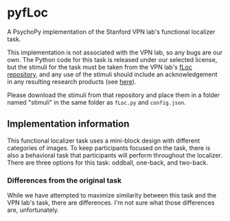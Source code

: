 # pyfLoc
A PsychoPy implementation of the Stanford VPN lab's functional localizer task.

This implementation is not associated with the VPN lab, so any bugs are our own.
The Python code for this task is released under our selected license,
but the stimuli for the task must be taken from the VPN lab's [fLoc repository](https://github.com/VPNL/fLoc),
and any use of the stimuli should include an acknowledgement in any resulting research products
(see [here](https://github.com/VPNL/fLoc#citation)).

Please download the stimuli from that repository and place them in a folder named "stimuli" in the same folder as `fLoc.py` and `config.json`.

## Implementation information

This functional localizer task uses a mini-block design with different categories of images.
To keep participants focused on the task,
there is also a behavioral task that participants will perform throughout the localizer.
There are three options for this task: oddball, one-back, and two-back.

### Differences from the original task

While we have attempted to maximize similarity between this task and the VPN lab's task,
there are differences.
I'm not sure what those differences are, unfortunately.
